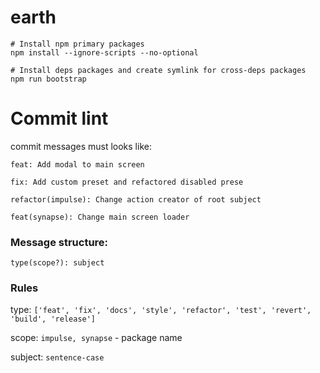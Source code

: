 # earth

```
# Install npm primary packages
npm install --ignore-scripts --no-optional

# Install deps packages and create symlink for cross-deps packages
npm run bootstrap
```
# Commit lint
commit messages must looks like:

`feat: Add modal to main screen`

`fix: Add custom preset and refactored disabled prese`

`refactor(impulse): Change action creator of root subject`

`feat(synapse): Change main screen loader`

### Message structure:
`type(scope?): subject`

### Rules

type: `['feat', 'fix', 'docs', 'style', 'refactor', 'test', 'revert', 'build', 'release']`

scope: `impulse, synapse` - package name

subject: `sentence-case`
